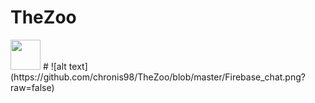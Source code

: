 # TheZoo
<img src="https://github.com/chronis98/TheZoo/blob/master/Firebase_chat.png" width="48">
# ![alt text](https://github.com/chronis98/TheZoo/blob/master/Firebase_chat.png?raw=false)
